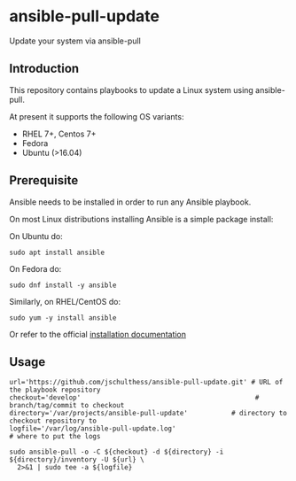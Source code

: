 # ansible-pull-update
Update your system via ansible-pull

## Introduction

This repository contains playbooks to update a Linux system using ansible-pull.

At present it supports the following OS variants:

- RHEL 7+, Centos 7+
- Fedora
- Ubuntu (>16.04)

## Prerequisite

Ansible needs to be installed in order to run any Ansible playbook.

On most Linux distributions installing Ansible is a simple package install:

On Ubuntu do:
```
sudo apt install ansible
```

On Fedora do:
```
sudo dnf install -y ansible
```

Similarly, on RHEL/CentOS do:
```
sudo yum -y install ansible
```

Or refer to the official [installation documentation](http://docs.ansible.com/ansible/intro_installation.html)

## Usage

```
url='https://github.com/jschulthess/ansible-pull-update.git' # URL of the playbook repository
checkout='develop'                                            # branch/tag/commit to checkout
directory='/var/projects/ansible-pull-update'           # directory to checkout repository to
logfile='/var/log/ansible-pull-update.log'                            # where to put the logs

sudo ansible-pull -o -C ${checkout} -d ${directory} -i ${directory}/inventory -U ${url} \
  2>&1 | sudo tee -a ${logfile}
```
